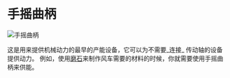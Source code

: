 # 手摇曲柄

![手摇曲柄](block:betterwithmods:hand_crank@0)

这是用来提供机械动力的最早的产能设备，它可以为不需要_连接_ 传动轴的设备提供动力。
例如，使用[磨石](mill.md)来制作风车需要的材料的时候，你就需要使用手摇曲柄来供能。

